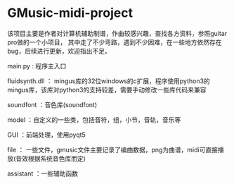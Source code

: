 # GMusic-midi-project
该项目主要是作者对计算机辅助制谱，作曲较感兴趣，查找各方资料，参照guitar pro做的一个小项目，
其中走了不少弯路，遇到不少困难，在一些地方依然存在bug，后续进行更新，欢迎指出不足。

main.py : 程序主入口

fluidsynth.dll ：
mingus库的32位windows的c扩展，程序使用python3的mingus库，该库对python3的支持较差，需要手动修改一些库代码来兼容

soundfont ：音色库(soundfont)

model ：自定义的一些类，包括音符，组，小节，音轨，音乐等

GUI ：前端处理，使用pyqt5

file ： 一些文件，gmusic文件主要记录了编曲数据，png为曲谱，midi可直接播放(音效根据系统音色库而定)

assistant ：一些辅助函数

